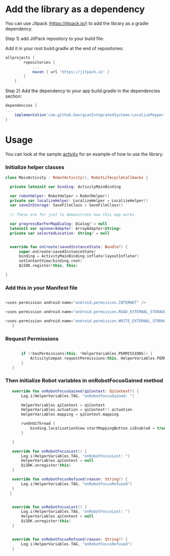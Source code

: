 # Add the library as a dependency
You can use Jitpack (https://jitpack.io/) to add the library as a gradle dependency.

Step 1) add JitPack repository to your build file:

Add it in your root build.gradle at the end of repositories:
```gradle
allprojects {
		repositories {
			...
			maven { url 'https://jitpack.io' }
		}
	}
  ```
Step 2) Add the dependency to your app build.gradle in the dependencies section:

```gradle
dependencies {
...
    implementation'com.github.GeorgianIntegratedSystems:LocalizePepper:v1.0.0'
}
  ```
# Usage
 You can look at the sample [activity](https://github.com/GeorgianIntegratedSystems/LocalizePepper/blob/main/app/src/main/java/ge/android/gis/localizepepper/MainActivity.kt) for an example of how to use the library.
  ### Initialize helper classes
  ``` kotlin 
class MainActivity : RobotActivity(), RobotLifecycleCallbacks {

    private lateinit var binding: ActivityMainBinding

    var robotHelper: RobotHelper = RobotHelper()
    private var localizeHelper: LocalizeHelper = LocalizeHelper()
    var saveInStorage: SaveFileClass = SaveFileClass()
    
    // These are for just to demonstrate how this app works

    var progressBarForMapDialog: Dialog? = null
    lateinit var spinnerAdapter: ArrayAdapter<String>
    private var selectedLocation: String? = null


    override fun onCreate(savedInstanceState: Bundle?) {
        super.onCreate(savedInstanceState)
        binding = ActivityMainBinding.inflate(layoutInflater)
        setContentView(binding.root)
        QiSDK.register(this, this)

}

   ```
### **Add this in your Manifest file**




 ``` kotlin

<uses-permission android:name="android.permission.INTERNET" />

<uses-permission android:name="android.permission.READ_EXTERNAL_STORAGE" />

<uses-permission android:name="android.permission.WRITE_EXTERNAL_STORAGE" />
    }

 ```
 
 
### Request Permissions

 ``` kotlin

        if (!hasPermissions(this, *HelperVariables.PERMISSIONS)) {
            ActivityCompat.requestPermissions(this, HelperVariables.PERMISSIONS, HelperVariables.PERMISSION_ALL);
        }
    }

 ```

  ### Then initialize Robot variables in onRobotFocusGained method
 ``` kotlin
    override fun onRobotFocusGained(qiContext: QiContext?) {
        Log.i(HelperVariables.TAG, "onRobotFocusGained: ")

        HelperVariables.qiContext = qiContext
        HelperVariables.actuation = qiContext!!.actuation
        HelperVariables.mapping = qiContext.mapping

        runOnUiThread {
            binding.localizationView.startMappingButton.isEnabled = true
        }

    }

    override fun onRobotFocusLost() {
        Log.i(HelperVariables.TAG, "onRobotFocusLost: ")
        HelperVariables.qiContext = null
        QiSDK.unregister(this)
    }

    override fun onRobotFocusRefused(reason: String?) {
        Log.i(HelperVariables.TAG, "onRobotFocusRefused")
    }
   }
 ```

 ``` kotlin

    override fun onRobotFocusLost() {
        Log.i(HelperVariables.TAG, "onRobotFocusLost: ")
        HelperVariables.qiContext = null
        QiSDK.unregister(this)
    }

 ```

 ``` kotlin

    override fun onRobotFocusRefused(reason: String?) {
        Log.i(HelperVariables.TAG, "onRobotFocusRefused")
    }

 ```
